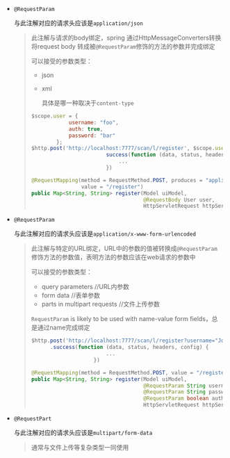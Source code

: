 - `@RequestParam`

  与此注解对应的请求头应该是`application/json`
  
  > 此注解与请求的body绑定，spring 通过HttpMessageConverters转换将request body 转成被`@RequestParam`修饰的方法的参数并完成绑定
  >
  > 可以接受的参数类型：
  >
  > - json
  >
  > - xml
  >
  >   具体是哪一种取决于`content-type`
  >
  > ```js
  > $scope.user = {
  >             username: "foo",
  >             auth: true,
  >             password: "bar"
  >         };    
  > $http.post('http://localhost:7777/scan/l/register', $scope.user).
  >                         success(function (data, status, headers, config) {
  >                             ...
  >                         })
  > ```
  >
  > ```java
  > @RequestMapping(method = RequestMethod.POST, produces = "application/json", 
  >                 value = "/register")
  > public Map<String, String> register(Model uiModel,
  >                                     @RequestBody User user,
  >                                     HttpServletRequest httpServletRequest)
  > ```
  >
  > 

- `@RequestParam`

  与此注解对应的请求头应该是`application/x-www-form-urlencoded`

  > 此注解与特定的URL绑定，URL中的参数的值被转换成`@RequestParam`修饰方法的参数值，表明方法的参数应该在web请求的参数中
  >
  >  可以接受的参数类型：
  >
  > - query parameters   //URL内参数
  > -  form data  //表单参数
  > - parts in multipart requests //文件上传参数
  >
  > `RequestParam` is likely to be used with name-value form fields，总是通过name完成绑定
  >
  > ```js
  > $http.post('http://localhost:7777/scan/l/register?username="Johny"&password="123123"&auth=true')
  >       .success(function (data, status, headers, config) {
  >                         ...
  >                     })
  > ```
  >
  > ```java
  > @RequestMapping(method = RequestMethod.POST, value = "/register")
  > public Map<String, String> register(Model uiModel,
  >                                     @RequestParam String username,
  >                                     @RequestParam String password,
  >                                     @RequestParam boolean auth,
  >                                     HttpServletRequest httpServletRequest)
  > ```

- `@RequestPart`

  与此注解对应的请求头应该是`multipart/form-data`

  > 通常与文件上传等复杂类型一同使用